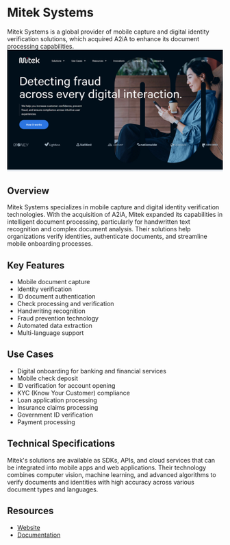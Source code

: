 
# Mitek Systems

Mitek Systems is a global provider of mobile capture and digital identity verification solutions, which acquired A2iA to enhance its document processing capabilities.
![Mitek Systems](assets\mitek-systems.png)

## Overview

Mitek Systems specializes in mobile capture and digital identity verification technologies. With the acquisition of A2iA, Mitek expanded its capabilities in intelligent document processing, particularly for handwritten text recognition and complex document analysis. Their solutions help organizations verify identities, authenticate documents, and streamline mobile onboarding processes.

## Key Features

- Mobile document capture
- Identity verification
- ID document authentication
- Check processing and verification
- Handwriting recognition
- Fraud prevention technology
- Automated data extraction
- Multi-language support

## Use Cases

- Digital onboarding for banking and financial services
- Mobile check deposit
- ID verification for account opening
- KYC (Know Your Customer) compliance
- Loan application processing
- Insurance claims processing
- Government ID verification
- Payment processing

## Technical Specifications

Mitek's solutions are available as SDKs, APIs, and cloud services that can be integrated into mobile apps and web applications. Their technology combines computer vision, machine learning, and advanced algorithms to verify documents and identities with high accuracy across various document types and languages.

## Resources

- [Website](https://www.miteksystems.com)
- [Documentation](https://www.miteksystems.com/resources)
